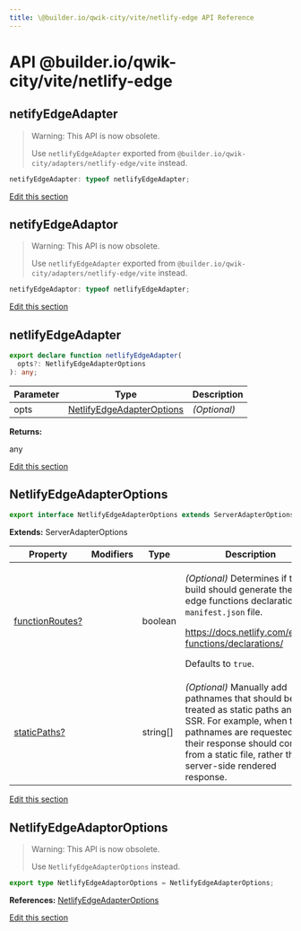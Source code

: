 ```yaml
---
title: \@builder.io/qwik-city/vite/netlify-edge API Reference
---
```


# **API** @builder.io/qwik-city/vite/netlify-edge

<h2 id="netifyedgeadapter" data-kind="variable" data-kind-label="V"><a aria-hidden="true" tabindex="-1" href="#netifyedgeadapter"><span class="icon icon-link"></span></a>netifyEdgeAdapter </h2>

> Warning: This API is now obsolete.
>
> Use `netlifyEdgeAdapter` exported from `@builder.io/qwik-city/adapters/netlify-edge/vite` instead.

```typescript
netifyEdgeAdapter: typeof netlifyEdgeAdapter;
```

<p class="api-edit"><a href="https://github.com/BuilderIO/qwik/tree/main/packages/qwik-city/adapters/netlify-edge/vite/index.ts" target="_blanks">Edit this section</a></p>

<h2 id="netifyedgeadaptor" data-kind="variable" data-kind-label="V"><a aria-hidden="true" tabindex="-1" href="#netifyedgeadaptor"><span class="icon icon-link"></span></a>netifyEdgeAdaptor </h2>

> Warning: This API is now obsolete.
>
> Use `netlifyEdgeAdapter` exported from `@builder.io/qwik-city/adapters/netlify-edge/vite` instead.

```typescript
netifyEdgeAdaptor: typeof netlifyEdgeAdapter;
```

<p class="api-edit"><a href="https://github.com/BuilderIO/qwik/tree/main/packages/qwik-city/adapters/netlify-edge/vite/index.ts" target="_blanks">Edit this section</a></p>

<h2 id="netlifyedgeadapter" data-kind="function" data-kind-label="F"><a aria-hidden="true" tabindex="-1" href="#netlifyedgeadapter"><span class="icon icon-link"></span></a>netlifyEdgeAdapter </h2>

```typescript
export declare function netlifyEdgeAdapter(
  opts?: NetlifyEdgeAdapterOptions
): any;
```

| Parameter | Type                                                    | Description  |
| --------- | ------------------------------------------------------- | ------------ |
| opts      | [NetlifyEdgeAdapterOptions](#netlifyedgeadapteroptions) | _(Optional)_ |

**Returns:**

any

<p class="api-edit"><a href="https://github.com/BuilderIO/qwik/tree/main/packages/qwik-city/adapters/netlify-edge/vite/index.ts" target="_blanks">Edit this section</a></p>

<h2 id="netlifyedgeadapteroptions" data-kind="interface" data-kind-label="I"><a aria-hidden="true" tabindex="-1" href="#netlifyedgeadapteroptions"><span class="icon icon-link"></span></a>NetlifyEdgeAdapterOptions </h2>

```typescript
export interface NetlifyEdgeAdapterOptions extends ServerAdapterOptions
```

**Extends:** ServerAdapterOptions

| Property             | Modifiers | Type       | Description                                                                                                                                                                                                                          |
| -------------------- | --------- | ---------- | ------------------------------------------------------------------------------------------------------------------------------------------------------------------------------------------------------------------------------------ |
| [functionRoutes?](#) |           | boolean    | <p>_(Optional)_ Determines if the build should generate the edge functions declarations <code>manifest.json</code> file.</p><p>https://docs.netlify.com/edge-functions/declarations/</p><p>Defaults to <code>true</code>.</p>        |
| [staticPaths?](#)    |           | string\[\] | _(Optional)_ Manually add pathnames that should be treated as static paths and not SSR. For example, when these pathnames are requested, their response should come from a static file, rather than a server-side rendered response. |

<p class="api-edit"><a href="https://github.com/BuilderIO/qwik/tree/main/packages/qwik-city/adapters/netlify-edge/vite/index.ts" target="_blanks">Edit this section</a></p>

<h2 id="netlifyedgeadaptoroptions" data-kind="type-alias" data-kind-label="T"><a aria-hidden="true" tabindex="-1" href="#netlifyedgeadaptoroptions"><span class="icon icon-link"></span></a>NetlifyEdgeAdaptorOptions </h2>

> Warning: This API is now obsolete.
>
> Use `NetlifyEdgeAdapterOptions` instead.

```typescript
export type NetlifyEdgeAdaptorOptions = NetlifyEdgeAdapterOptions;
```

**References:** [NetlifyEdgeAdapterOptions](#netlifyedgeadapteroptions)

<p class="api-edit"><a href="https://github.com/BuilderIO/qwik/tree/main/packages/qwik-city/adapters/netlify-edge/vite/index.ts" target="_blanks">Edit this section</a></p>
